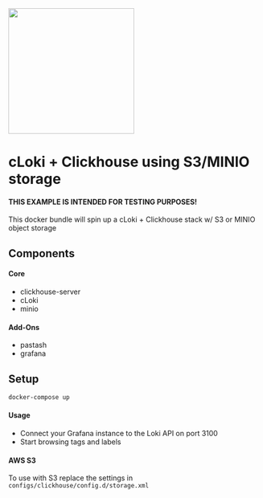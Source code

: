 <img src='https://user-images.githubusercontent.com/1423657/99822833-f9504780-2b53-11eb-8b28-99484eab6157.png' width=250>

# cLoki + Clickhouse using S3/MINIO storage

#### THIS EXAMPLE IS INTENDED FOR TESTING PURPOSES!

This docker bundle will spin up a cLoki + Clickhouse stack w/ S3 or MINIO object storage

## Components

#### Core
* clickhouse-server
* cLoki
* minio
#### Add-Ons
* pastash
* grafana

## Setup

```bash
docker-compose up
```

#### Usage

* Connect your Grafana instance to the Loki API on port 3100
* Start browsing tags and labels

#### AWS S3
To use with S3 replace the settings in `configs/clickhouse/config.d/storage.xml`
